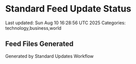 # Standard Feed Update Status
Last updated: Sun Aug 10 16:28:56 UTC 2025
Categories: technology,business,world

## Feed Files Generated

Generated by Standard Updates Workflow
